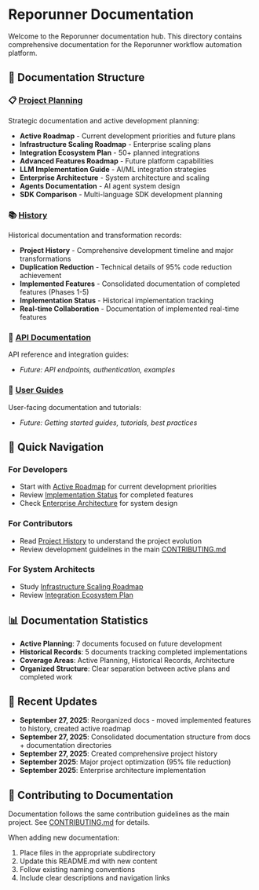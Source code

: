 # Reporunner Documentation

Welcome to the Reporunner documentation hub. This directory contains comprehensive documentation for the Reporunner workflow automation platform.

## 📁 Documentation Structure

### 📋 [Project Planning](./project-planning/)
Strategic documentation and active development planning:
- **Active Roadmap** - Current development priorities and future plans
- **Infrastructure Scaling Roadmap** - Enterprise scaling plans
- **Integration Ecosystem Plan** - 50+ planned integrations
- **Advanced Features Roadmap** - Future platform capabilities
- **LLM Implementation Guide** - AI/ML integration strategies
- **Enterprise Architecture** - System architecture and scaling
- **Agents Documentation** - AI agent system design
- **SDK Comparison** - Multi-language SDK development planning

### 📚 [History](./history/)
Historical documentation and transformation records:
- **Project History** - Comprehensive development timeline and major transformations
- **Duplication Reduction** - Technical details of 95% code reduction achievement
- **Implemented Features** - Consolidated documentation of completed features (Phases 1-5)
- **Implementation Status** - Historical implementation tracking
- **Real-time Collaboration** - Documentation of implemented real-time features

### 🔧 [API Documentation](./api/)
API reference and integration guides:
- *Future: API endpoints, authentication, examples*

### 📖 [User Guides](./guides/)
User-facing documentation and tutorials:
- *Future: Getting started guides, tutorials, best practices*

## 🎯 Quick Navigation

### For Developers
- Start with [Active Roadmap](./project-planning/ACTIVE_ROADMAP.md) for current development priorities
- Review [Implementation Status](./history/IMPLEMENTATION_STATUS.md) for completed features
- Check [Enterprise Architecture](./project-planning/ENTERPRISE_ARCHITECTURE.md) for system design

### For Contributors
- Read [Project History](./history/PROJECT_HISTORY.md) to understand the project evolution
- Review development guidelines in the main [CONTRIBUTING.md](../CONTRIBUTING.md)

### For System Architects
- Study [Infrastructure Scaling Roadmap](./project-planning/02_INFRASTRUCTURE_SCALING_ROADMAP.md)
- Review [Integration Ecosystem Plan](./project-planning/03_INTEGRATION_ECOSYSTEM_PLAN.md)

## 📊 Documentation Statistics

- **Active Planning**: 7 documents focused on future development
- **Historical Records**: 5 documents tracking completed implementations
- **Coverage Areas**: Active Planning, Historical Records, Architecture
- **Organized Structure**: Clear separation between active plans and completed work

## 🔄 Recent Updates

- **September 27, 2025**: Reorganized docs - moved implemented features to history, created active roadmap
- **September 27, 2025**: Consolidated documentation structure from docs + documentation directories
- **September 27, 2025**: Created comprehensive project history
- **September 2025**: Major project optimization (95% file reduction)
- **September 2025**: Enterprise architecture implementation

## 📝 Contributing to Documentation

Documentation follows the same contribution guidelines as the main project. See [CONTRIBUTING.md](../CONTRIBUTING.md) for details.

When adding new documentation:
1. Place files in the appropriate subdirectory
2. Update this README.md with new content
3. Follow existing naming conventions
4. Include clear descriptions and navigation links